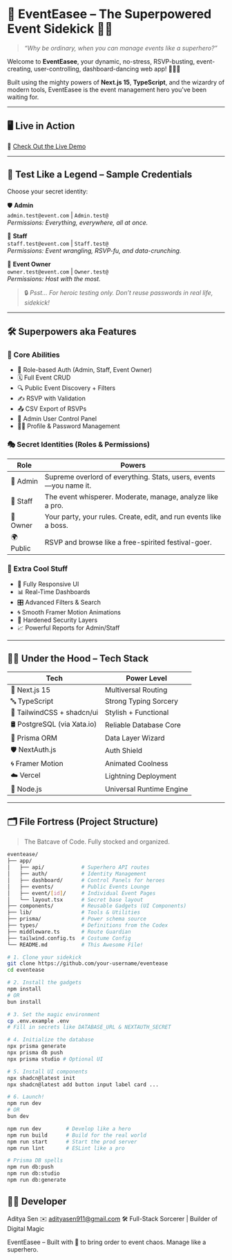 # 🎪 EventEasee – The Superpowered Event Sidekick 🦸‍♀️

> *“Why be ordinary, when you can manage events like a superhero?”*

Welcome to **EventEasee**, your dynamic, no-stress, RSVP-busting, event-creating, user-controlling, dashboard-dancing web app! 🦸‍♂️✨

Built using the mighty powers of **Next.js 15**, **TypeScript**, and the wizardry of modern tools, EventEasee is the event management hero you've been waiting for.

---

## 🖥️ Live in Action

🚀 [Check Out the Live Demo](https://vibevent-2-0.vercel.app/)

---

## 🧪 Test Like a Legend – Sample Credentials

Choose your secret identity:

🛡 **Admin**  
`admin.test@event.com` | `Admin.test@`  
_Permissions: Everything, everywhere, all at once._  

🧰 **Staff**  
`staff.test@event.com` | `Staff.test@`  
_Permissions: Event wrangling, RSVP-fu, and data-crunching._  

🎤 **Event Owner**  
`owner.test@event.com` | `Owner.test@`  
_Permissions: Host with the most._  

> 🔒 *Psst... For heroic testing only. Don’t reuse passwords in real life, sidekick!*

---

## 🛠️ Superpowers aka Features

### 🧬 Core Abilities
- 🔐 Role-based Auth (Admin, Staff, Event Owner)
- 🗓️ Full Event CRUD
- 🔍 Public Event Discovery + Filters
- ✍️ RSVP with Validation
- 📤 CSV Export of RSVPs
- 👥 Admin User Control Panel
- 🧑‍💼 Profile & Password Management

### 🎭 Secret Identities (Roles & Permissions)
| Role         | Powers                                                                 |
|--------------|------------------------------------------------------------------------|
| 🦸 Admin      | Supreme overlord of everything. Stats, users, events—you name it.      |
| 🧙 Staff      | The event whisperer. Moderate, manage, analyze like a pro.             |
| 🎉 Owner      | Your party, your rules. Create, edit, and run events like a boss.      |
| 🌍 Public     | RSVP and browse like a free-spirited festival-goer.                   |

### 🧪 Extra Cool Stuff
- 📱 Fully Responsive UI
- 📊 Real-Time Dashboards
- 🎛 Advanced Filters & Search
- 🌀 Smooth Framer Motion Animations
- 🔐 Hardened Security Layers
- 📈 Powerful Reports for Admin/Staff

---

## 🧙‍♂️ Under the Hood – Tech Stack

| Tech        | Power Level |
|-------------|-------------|
| 🧠 Next.js 15 | Multiversal Routing |
| 🔤 TypeScript | Strong Typing Sorcery |
| 💨 TailwindCSS + shadcn/ui | Stylish + Functional |
| 🛢 PostgreSQL (via Xata.io) | Reliable Database Core |
| 🔌 Prisma ORM | Data Layer Wizard |
| 🛡 NextAuth.js | Auth Shield |
| 🌀 Framer Motion | Animated Coolness |
| ☁️ Vercel | Lightning Deployment |
| 🔄 Node.js | Universal Runtime Engine |

---

## 🗂️ File Fortress (Project Structure)

> The Batcave of Code. Fully stocked and organized.

```bash
eventease/
├── app/
│   ├── api/            # Superhero API routes
│   ├── auth/           # Identity Management
│   ├── dashboard/      # Control Panels for heroes
│   ├── events/         # Public Events Lounge
│   ├── event/[id]/     # Individual Event Pages
│   └── layout.tsx      # Secret base layout
├── components/         # Reusable Gadgets (UI Components)
├── lib/                # Tools & Utilities
├── prisma/             # Power schema source
├── types/              # Definitions from the Codex
├── middleware.ts       # Route Guardian
├── tailwind.config.ts  # Costume Config
└── README.md           # This Awesome File!

# 1. Clone your sidekick
git clone https://github.com/your-username/eventease
cd eventease

# 2. Install the gadgets
npm install
# OR
bun install

# 3. Set the magic environment
cp .env.example .env
# Fill in secrets like DATABASE_URL & NEXTAUTH_SECRET

# 4. Initialize the database
npx prisma generate
npx prisma db push
npx prisma studio # Optional UI

# 5. Install UI components
npx shadcn@latest init
npx shadcn@latest add button input label card ...

# 6. Launch!
npm run dev
# OR
bun dev

npm run dev        # Develop like a hero
npm run build      # Build for the real world
npm run start      # Start the prod server
npm run lint       # ESLint like a pro

# Prisma DB spells
npm run db:push
npm run db:studio
npm run db:generate
```
##  🧑‍💻 Developer
Aditya Sen
✉️ adityasen911@gmail.com
🛠️ Full-Stack Sorcerer | Builder of Digital Magic

EventEasee – Built with 💖 to bring order to event chaos. Manage like a superhero.
